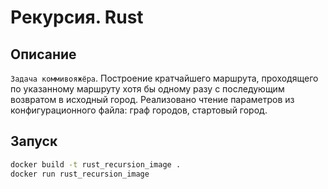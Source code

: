 # Рекурсия. Rust

## Описание

`Задача коммивояжёра`. Построение кратчайшего маршрута, проходящего по указанному маршруту хотя бы одному разу с последующим возвратом в исходный город. Реализовано чтение параметров из конфигурационного файла: граф городов, стартовый город.

## Запуск

```bash
docker build -t rust_recursion_image .
docker run rust_recursion_image
```